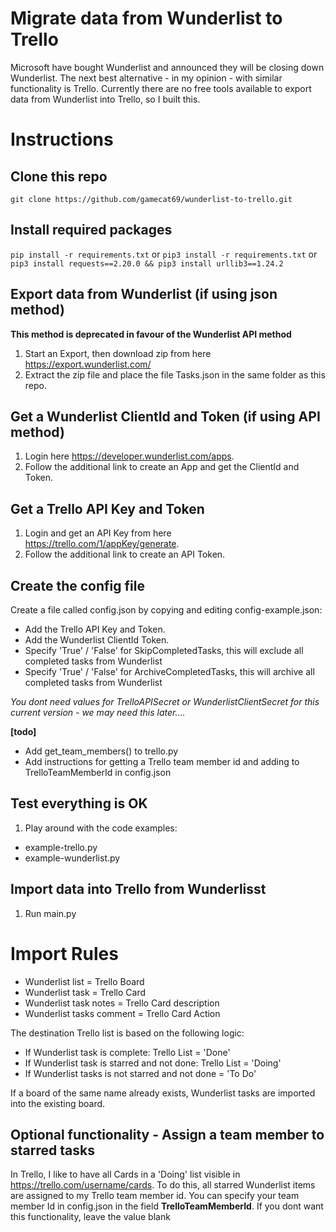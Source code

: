 # Migrate data from Wunderlist to Trello

Microsoft have bought Wunderlist and announced they will be closing down Wunderlist. The next best alternative - in my opinion - with similar functionality is Trello. Currently there are no free tools available to export data from Wunderlist into Trello, so I built this.

# Instructions

## Clone this repo

``git clone https://github.com/gamecat69/wunderlist-to-trello.git``

##  Install required packages

``pip install -r requirements.txt``
or
``pip3 install -r requirements.txt``
or
``pip3 install requests==2.20.0 && pip3 install urllib3==1.24.2``

## Export data from Wunderlist (if using json method)

**This method is deprecated in favour of the Wunderlist API method**

1. Start an Export, then download zip from here https://export.wunderlist.com/
2. Extract the zip file and place the file Tasks.json in the same folder as this repo.

##  Get a Wunderlist ClientId and Token (if using API method)

1. Login here https://developer.wunderlist.com/apps.
2. Follow the additional link to create an App and get the ClientId and Token.

## Get a Trello API Key and Token

1. Login and get an API Key from here https://trello.com/1/appKey/generate.
2. Follow the additional link to create an API Token.

## Create the config file

Create a file called config.json by copying and editing config-example.json:
- Add the Trello API Key and Token.
- Add the Wunderlist ClientId Token.
- Specify 'True' / 'False' for SkipCompletedTasks, this will exclude all completed tasks from Wunderlist
- Specify 'True' / 'False' for ArchiveCompletedTasks, this will archive all completed tasks from Wunderlist

*You dont need values for TrelloAPISecret or WunderlistClientSecret for this current version - we may need this later....*

**[todo]**
- Add get_team_members() to trello.py
- Add instructions for getting a Trello team member id and adding to TrelloTeamMemberId in config.json

## Test everything is OK

1. Play around with the code examples:
- example-trello.py
- example-wunderlist.py

## Import data into Trello from Wunderlisst
1. Run main.py

# Import Rules

- Wunderlist list = Trello Board
- Wunderlist task = Trello Card
- Wunderlist task notes = Trello Card description
- Wunderlist tasks comment = Trello Card Action

The destination Trello list is based on the following logic:

- If Wunderlist task is complete: Trello List = 'Done'
- If Wunderlist task is starred and not done: Trello List = 'Doing'
- If Wunderlist tasks is not starred and not done = 'To Do'

If a board of the same name already exists, Wunderlist tasks are imported into the existing board.

## Optional functionality - Assign a team member to starred tasks

In Trello, I like to have all Cards in a 'Doing' list visible in https://trello.com/username/cards.
To do this, all starred Wunderlist items are assigned to my Trello team member id. You can specify your team member Id in config.json in the field **TrelloTeamMemberId**. If you dont want this functionality, leave the value blank
